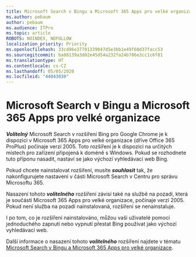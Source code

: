 ```yaml
---
title: Microsoft Search v Bingu a Microsoft 365 Apps pro velké organizace
ms.author: pebaum
author: pebaum
ms.audience: ITPro
ms.topic: article
ROBOTS: NOINDEX, NOFOLLOW
localization_priority: Priority
ms.openlocfilehash: 33cd96e37701339047d5e3bb1e49f60d37facc53
ms.sourcegitcommit: ba88139a3d02e45d54a232fa24b706e3cc1c6f81
ms.translationtype: HT
ms.contentlocale: cs-CZ
ms.lasthandoff: 05/05/2020
ms.locfileid: "44043030"
---
```

# <a name="microsoft-search-in-bing-and-microsoft-365-apps-for-enterprise"></a>Microsoft Search v Bingu a Microsoft 365 Apps pro velké organizace

***Volitelný*** Microsoft Search v rozšíření Bing pro Google Chrome je k dispozici v Microsoft 365 Apps pro velké organizace (dříve Office 365 ProPlus) počínaje verzí 2005. Toto rozšíření je k dispozici na určitých místech pro zařízení připojená k doméně s Windows. Pokud se rozhodnete tuto příponu nasadit, nastaví se jako výchozí vyhledávací web Bing.

Pokud chcete nainstalovat rozšíření, musíte ***souhlasit*** tak, že nakonfigurujete nastavení v části Microsoft Search v Centru pro správu Microsoftu 365.

Nasazení tohoto ***volitelného*** rozšíření závisí také na službě na pozadí, která je součástí Microsoft 365 Apps pro velké organizace, počínaje verzí 2005. Pokud není služba na pozadí nainstalovaná, rozšíření se nenainstaluje.

I po tom, co je rozšíření nainstalováno, můžou vaši uživatelé pomocí jednoduchého zapnutí nebo vypnutí přestat Bing používat jako výchozí vyhledávací web.

Další informace o nasazení tohoto ***volitelného*** rozšíření najdete v tématu [Microsoft Search v Bingu a Microsoft 365 Apps pro velké organizace](https://docs.microsoft.com/deployoffice/microsoft-search-bing).